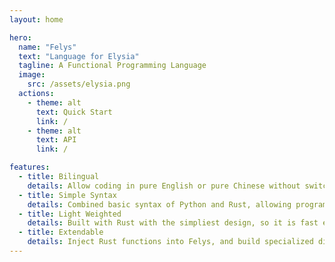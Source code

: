 ```yaml
---
layout: home

hero:
  name: "Felys"
  text: "Language for Elysia"
  tagline: A Functional Programming Language
  image:
    src: /assets/elysia.png
  actions:
    - theme: alt
      text: Quick Start
      link: /
    - theme: alt
      text: API
      link: /

features:
  - title: Bilingual
    details: Allow coding in pure English or pure Chinese without switching inputs, i.e. compitable with equivalent symbols.
  - title: Simple Syntax
    details: Combined basic syntax of Python and Rust, allowing programmers to pick up Felys in 10 minutes.
  - title: Light Weighted
    details: Built with Rust with the simpliest design, so it is fast even if Felys uses dynamic typing.
  - title: Extendable
    details: Inject Rust functions into Felys, and build specialized distribution with Rust ecosystem.
---
```


<style>
:root {
  --vp-home-hero-name-color: #ffc6f4;
}
</style>
